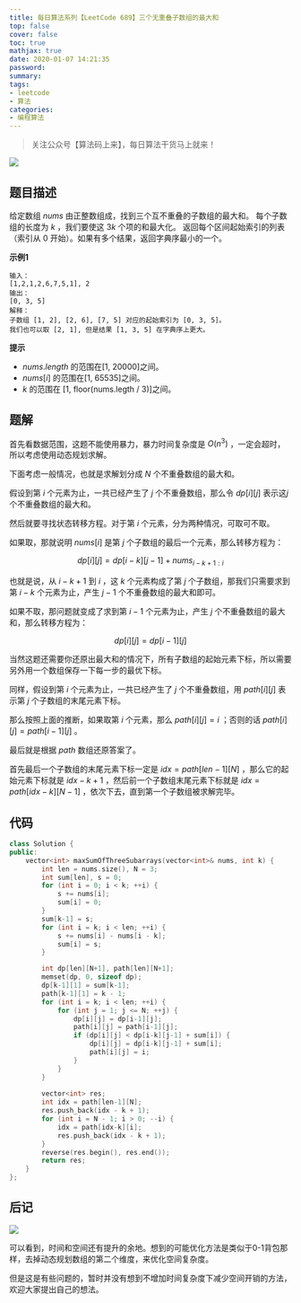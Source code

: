 ```yaml
---
title: 每日算法系列【LeetCode 689】三个无重叠子数组的最大和
top: false
cover: false
toc: true
mathjax: true
date: 2020-01-07 14:21:35
password:
summary:
tags:
- leetcode
- 算法
categories:
- 编程算法
---
```


> 关注公众号【算法码上来】，每日算法干货马上就来！

![](/medias/contact.jpg)

## 题目描述
给定数组 $nums$ 由正整数组成，找到三个互不重叠的子数组的最大和。
每个子数组的长度为 $k$ ，我们要使这 $3k$ 个项的和最大化。
返回每个区间起始索引的列表（索引从 0 开始）。如果有多个结果，返回字典序最小的一个。

**示例1**
```text
输入：
[1,2,1,2,6,7,5,1], 2
输出：
[0, 3, 5]
解释：
子数组 [1, 2], [2, 6], [7, 5] 对应的起始索引为 [0, 3, 5]。
我们也可以取 [2, 1], 但是结果 [1, 3, 5] 在字典序上更大。
```

**提示**
* $nums.length$ 的范围在[1, 20000]之间。
* $nums[i]$ 的范围在[1, 65535]之间。
* $k$ 的范围在 [1, floor(nums.legth / 3)]之间。

## 题解
首先看数据范围，这题不能使用暴力，暴力时间复杂度是 $O(n^3)$ ，一定会超时，所以考虑使用动态规划求解。

下面考虑一般情况，也就是求解划分成 $N$ 个不重叠数组的最大和。

假设到第 $i$ 个元素为止，一共已经产生了 $j$ 个不重叠数组，那么令 $dp[i][j]$ 表示这$j$个不重叠数组的最大和。

然后就要寻找状态转移方程。对于第 $i$ 个元素，分为两种情况，可取可不取。

如果取，那就说明 $nums[i]$ 是第 $j$ 个子数组的最后一个元素，那么转移方程为：

$$
    dp[i][j] = dp[i-k][j-1] + nums_{i-k+1:i}
$$

也就是说，从 $i-k+1$ 到 $i$ ，这 $k$ 个元素构成了第 $j$ 个子数组，那我们只需要求到第 $i-k$ 个元素为止，产生 $j-1$ 个不重叠数组的最大和即可。

如果不取，那问题就变成了求到第 $i-1$ 个元素为止，产生 $j$ 个不重叠数组的最大和，那么转移方程为：

$$
    dp[i][j] = dp[i-1][j]  
$$

当然这题还需要你还原出最大和的情况下，所有子数组的起始元素下标，所以需要另外用一个数组保存一下每一步的最优下标。

同样，假设到第 $i$ 个元素为止，一共已经产生了 $j$ 个不重叠数组，用 $path[i][j]$ 表示第 $j$ 个子数组的末尾元素下标。

那么按照上面的推断，如果取第 $i$ 个元素，那么 $path[i][j]=i$ ；否则的话 $path[i][j]=path[i-1][j]$ 。

最后就是根据 $path$ 数组还原答案了。

首先最后一个子数组的末尾元素下标一定是 $idx=path[len-1][N]$ ，那么它的起始元素下标就是 $idx-k+1$ ，然后前一个子数组末尾元素下标就是 $idx=path[idx-k][N-1]$ ，依次下去，直到第一个子数组被求解完毕。

## 代码
```cpp
class Solution {
public:
    vector<int> maxSumOfThreeSubarrays(vector<int>& nums, int k) {
        int len = nums.size(), N = 3;
        int sum[len], s = 0;
        for (int i = 0; i < k; ++i) {
            s += nums[i];
            sum[i] = 0;
        }
        sum[k-1] = s;
        for (int i = k; i < len; ++i) {
            s += nums[i] - nums[i - k];
            sum[i] = s;
        }

        int dp[len][N+1], path[len][N+1];
        memset(dp, 0, sizeof dp);
        dp[k-1][1] = sum[k-1];
        path[k-1][1] = k - 1;
        for (int i = k; i < len; ++i) {
            for (int j = 1; j <= N; ++j) {
                dp[i][j] = dp[i-1][j];
                path[i][j] = path[i-1][j];
                if (dp[i][j] < dp[i-k][j-1] + sum[i]) {
                    dp[i][j] = dp[i-k][j-1] + sum[i];
                    path[i][j] = i;
                }
            }
        }
        
        vector<int> res;
        int idx = path[len-1][N];
        res.push_back(idx - k + 1);
        for (int i = N - 1; i > 0; --i) {
            idx = path[idx-k][i];
            res.push_back(idx - k + 1);
        }
        reverse(res.begin(), res.end());
        return res;
    }
};
```

## 后记
![](1.jpg)

可以看到，时间和空间还有提升的余地。想到的可能优化方法是类似于0-1背包那样，去掉动态规划数组的第二个维度，来优化空间复杂度。

但是这是有些问题的，暂时并没有想到不增加时间复杂度下减少空间开销的方法，欢迎大家提出自己的想法。